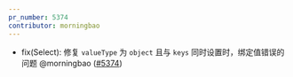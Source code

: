 ```yaml
---
pr_number: 5374
contributor: morningbao
---
```


- fix(Select): 修复 `valueType` 为 `object` 且与 `keys` 同时设置时，绑定值错误的问题 @morningbao ([#5374](https://github.com/Tencent/tdesign-vue-next/pull/5374))

